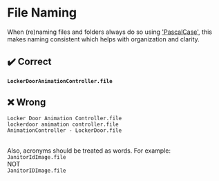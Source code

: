 # File Naming

When (re)naming files and folders always do so using ['PascalCase'](https://techterms.com/definition/pascalcase), this makes naming consistent which helps with organization and clarity.

## **✔️ Correct**

**`LockerDoorAnimationController.file`**

## ❌ Wrong

`Locker Door Animation Controller.file`\
`lockerdoor animation controller.file`\
`AnimationController - LockerDoor.file`

\
Also, acronyms should be treated as words. For example:\
`JanitorIdImage.file`\
NOT\
`JanitorIDImage.file`
